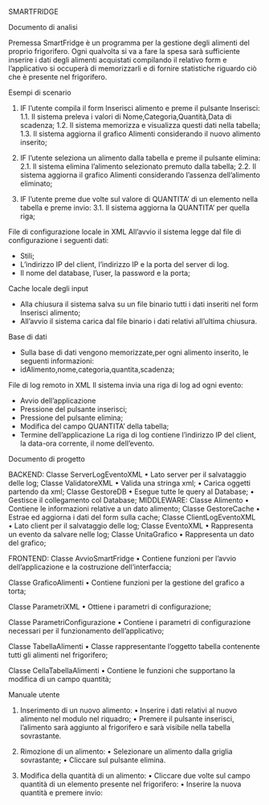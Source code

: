 SMARTFRIDGE


Documento di analisi

Premessa
SmartFridge è un programma per la gestione degli alimenti del proprio frigorifero. Ogni qualvolta si va a fare la spesa sarà sufficiente inserire i dati degli alimenti acquistati compilando il relativo form e l’applicativo si occuperà di memorizzarli e di fornire statistiche riguardo ciò che è presente nel frigorifero.

Esempi di scenario
1.	IF l’utente compila il form Inserisci alimento e preme il pulsante Inserisci:
1.1.	Il sistema preleva i valori di Nome,Categoria,Quantità,Data di scadenza;
1.2.	Il sistema memorizza e visualizza questi dati nella tabella;
1.3.	Il sistema aggiorna il grafico Alimenti considerando il nuovo alimento inserito;

2.	IF l’utente seleziona un alimento dalla tabella e preme il pulsante elimina:
2.1.	Il sistema elimina l’alimento selezionato premuto dalla tabella;
2.2.	Il sistema aggiorna il grafico Alimenti considerando l’assenza dell’alimento eliminato;
 
3.	IF  l’utente preme due volte sul valore di QUANTITA’ di un elemento nella tabella e preme invio:
3.1.	Il sistema aggiorna la QUANTITA’ per quella riga; 

File di configurazione locale in XML
All’avvio il sistema legge dal file di configurazione i seguenti dati:
-	Stili;
-	L’indirizzo IP del client, l’indirizzo IP e la porta del server di log.
-	Il nome del database, l’user, la password e la porta;


Cache locale degli input
-	Alla chiusura il sistema salva su un file binario tutti i dati inseriti nel form Inserisci alimento;
-	All’avvio il sistema carica dal file binario i dati relativi all’ultima chiusura.

Base di dati
-	Sulla base di dati vengono memorizzate,per ogni alimento inserito, le seguenti informazioni:
-	idAlimento,nome,categoria,quantita,scadenza;

File di log remoto in XML
Il sistema invia una riga di log ad ogni evento:
-	Avvio dell’applicazione
-	Pressione del pulsante inserisci;
-	Pressione del pulsante elimina;
-	Modifica del campo QUANTITA’ della tabella;
-	Termine dell’applicazione
La riga di log contiene l’indirizzo IP del client, la data-ora corrente, il nome dell’evento.










Documento di progetto

BACKEND:
Classe ServerLogEventoXML
•	Lato server per il salvataggio delle log;
Classe ValidatoreXML
•	 Valida una stringa xml;
•	Carica oggetti partendo da xml;
Classe GestoreDB
•	Esegue tutte le query al Database;
•	Gestisce il collegamento col Database;
MIDDLEWARE:
Classe Alimento
•	Contiene le informazioni relative a un dato alimento;
Classe GestoreCache
•	Estrae ed aggiorna i dati del form sulla cache;
Classe ClientLogEventoXML
•	Lato client per il salvataggio delle log;
Classe EventoXML
•	Rappresenta un evento da salvare nelle log;
Classe UnitaGrafico
•	Rappresenta un dato del grafico;


FRONTEND:
Classe AvvioSmartFridge
•	Contiene funzioni per l’avvio dell’applicazione e la costruzione dell’interfaccia;

Classe GraficoAlimenti
•	Contiene funzioni per la gestione del grafico a torta;

Classe ParametriXML
•	Ottiene i parametri di configurazione;

Classe ParametriConfigurazione
•	Contiene i parametri di configurazione necessari per il funzionamento dell’applicativo;

Classe TabellaAlimenti
•	Classe rappresentante l’oggetto tabella contenente tutti gli alimenti nel frigorifero;

Classe CellaTabellaAlimenti
•	Contiene le funzioni che supportano la modifica di un campo quantità;


 





Manuale utente

1. Inserimento di un nuovo alimento:
•	Inserire i dati relativi al nuovo alimento nel modulo nel riquadro;
•	Premere il pulsante inserisci, l’alimento sarà aggiunto al frigorifero e sarà visibile nella tabella sovrastante.
 
 
2. Rimozione di un alimento:
•	Selezionare un alimento dalla griglia sovrastante;
•	Cliccare sul pulsante elimina.

 
3. Modifica della quantità di un alimento:
•	Cliccare due volte sul campo quantità di un elemento presente nel frigorifero:
•	Inserire la nuova quantità e premere invio:





